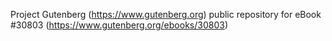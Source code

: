 Project Gutenberg (https://www.gutenberg.org) public repository for eBook #30803 (https://www.gutenberg.org/ebooks/30803)
